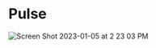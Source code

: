 # Pulse
![Screen Shot 2023-01-05 at 2 23 03 PM](https://user-images.githubusercontent.com/36338544/210891634-e87d0886-f1b6-414f-ae4c-f593a51ea68b.png)
